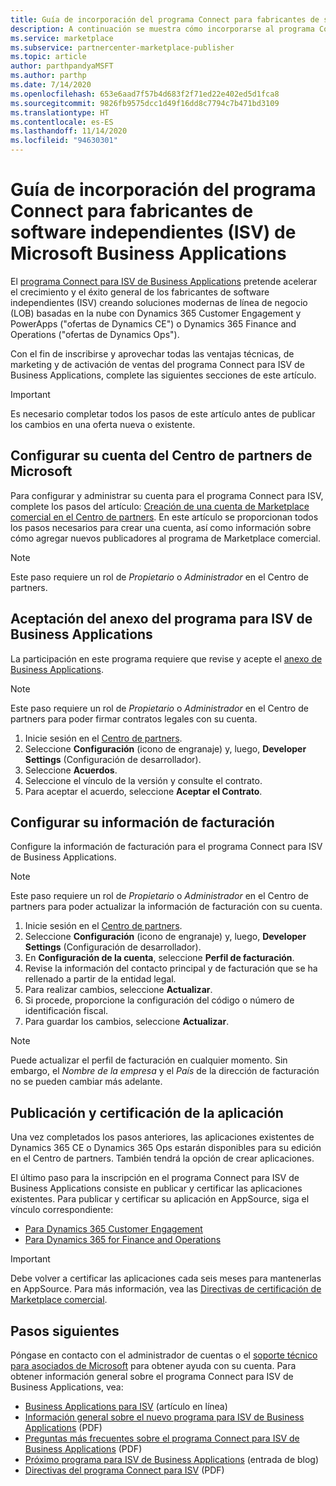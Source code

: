 ```yaml
---
title: Guía de incorporación del programa Connect para fabricantes de software independientes (ISV) de Microsoft Business Applications
description: A continuación se muestra cómo incorporarse al programa Connect para ISV de Microsoft Business Applications.
ms.service: marketplace
ms.subservice: partnercenter-marketplace-publisher
ms.topic: article
author: parthpandyaMSFT
ms.author: parthp
ms.date: 7/14/2020
ms.openlocfilehash: 653e6aad7f57b4d683f2f71ed22e402ed5d1fca8
ms.sourcegitcommit: 9826fb9575dcc1d49f16dd8c7794c7b471bd3109
ms.translationtype: HT
ms.contentlocale: es-ES
ms.lasthandoff: 11/14/2020
ms.locfileid: "94630301"
---
```

# <a name="microsoft-business-applications-independent-software-vendor-isv-connect-program-onboarding-guide"></a>Guía de incorporación del programa Connect para fabricantes de software independientes (ISV) de Microsoft Business Applications

El [programa Connect para ISV de Business Applications](https://partner.microsoft.com/solutions/business-applications/isv-overview) pretende acelerar el crecimiento y el éxito general de los fabricantes de software independientes (ISV) creando soluciones modernas de línea de negocio (LOB) basadas en la nube con Dynamics 365 Customer Engagement y PowerApps ("ofertas de Dynamics CE") o Dynamics 365 Finance and Operations ("ofertas de Dynamics Ops").

Con el fin de inscribirse y aprovechar todas las ventajas técnicas, de marketing y de activación de ventas del programa Connect para ISV de Business Applications, complete las siguientes secciones de este artículo.

> [!IMPORTANT]
> Es necesario completar todos los pasos de este artículo antes de publicar los cambios en una oferta nueva o existente.

## <a name="set-up-your-microsoft-partner-center-account"></a>Configurar su cuenta del Centro de partners de Microsoft

Para configurar y administrar su cuenta para el programa Connect para ISV, complete los pasos del artículo: [Creación de una cuenta de Marketplace comercial en el Centro de partners](./partner-center-portal/create-account.md). En este artículo se proporcionan todos los pasos necesarios para crear una cuenta, así como información sobre cómo agregar nuevos publicadores al programa de Marketplace comercial.

> [!NOTE]
> Este paso requiere un rol de *Propietario* o *Administrador* en el Centro de partners.

## <a name="accept-the-business-applications-isv-program-addendum"></a>Aceptación del anexo del programa para ISV de Business Applications

La participación en este programa requiere que revise y acepte el [anexo de Business Applications](https://aka.ms/bizappsisvaddendum).

> [!NOTE]
> Este paso requiere un rol de *Propietario* o *Administrador* en el Centro de partners para poder firmar contratos legales con su cuenta.

1. Inicie sesión en el [Centro de partners](https://partner.microsoft.com/dashboard).
1. Seleccione **Configuración** (icono de engranaje) y, luego, **Developer Settings** (Configuración de desarrollador).
1. Seleccione **Acuerdos**.
1. Seleccione el vínculo de la versión y consulte el contrato.
1. Para aceptar el acuerdo, seleccione **Aceptar el Contrato**.

## <a name="set-up-your-billing-information"></a>Configurar su información de facturación

Configure la información de facturación para el programa Connect para ISV de Business Applications.

> [!NOTE]
> Este paso requiere un rol de *Propietario* o *Administrador* en el Centro de partners para poder actualizar la información de facturación con su cuenta.

1. Inicie sesión en el [Centro de partners](https://partner.microsoft.com/dashboard).
1. Seleccione **Configuración** (icono de engranaje) y, luego, **Developer Settings** (Configuración de desarrollador).
1. En **Configuración de la cuenta**, seleccione **Perfil de facturación**.
1. Revise la información del contacto principal y de facturación que se ha rellenado a partir de la entidad legal.
1. Para realizar cambios, seleccione **Actualizar**.
1. Si procede, proporcione la configuración del código o número de identificación fiscal.
1. Para guardar los cambios, seleccione **Actualizar**.

> [!NOTE]
> Puede actualizar el perfil de facturación en cualquier momento. Sin embargo, el *Nombre de la empresa* y el *País* de la dirección de facturación no se pueden cambiar más adelante.

## <a name="publish-and-certify-your-application"></a>Publicación y certificación de la aplicación

Una vez completados los pasos anteriores, las aplicaciones existentes de Dynamics 365 CE o Dynamics 365 Ops estarán disponibles para su edición en el Centro de partners. También tendrá la opción de crear aplicaciones.

El último paso para la inscripción en el programa Connect para ISV de Business Applications consiste en publicar y certificar las aplicaciones existentes. Para publicar y certificar su aplicación en AppSource, siga el vínculo correspondiente:

- [Para Dynamics 365 Customer Engagement](/powerapps/developer/common-data-service/publish-app-appsource) 
- [Para Dynamics 365 for Finance and Operations](/dynamics365/fin-ops-core/dev-itpro/lcs-solutions/lcs-solutions-app-source)

> [!IMPORTANT]
> Debe volver a certificar las aplicaciones cada seis meses para mantenerlas en AppSource. Para más información, vea las [Directivas de certificación de Marketplace comercial](/legal/marketplace/certification-policies).

## <a name="next-steps"></a>Pasos siguientes

Póngase en contacto con el administrador de cuentas o el [soporte técnico para asociados de Microsoft](https://aka.ms/marketplacepublishersupport) para obtener ayuda con su cuenta. Para obtener información general sobre el programa Connect para ISV de Business Applications, vea:

- [Business Applications para ISV](https://partner.microsoft.com/solutions/business-applications/isv-overview) (artículo en línea)
- [Información general sobre el nuevo programa para ISV de Business Applications](https://aka.ms/BizAppsISVProgram) (PDF)
- [Preguntas más frecuentes sobre el programa Connect para ISV de Business Applications](https://assetsprod.microsoft.com/business-applications-partner-faq.pdf) (PDF)
- [Próximo programa para ISV de Business Applications](https://cloudblogs.microsoft.com/dynamics365/bdm/2019/04/17/upcoming-program-for-business-applications-isvs/) (entrada de blog)
- [Directivas del programa Connect para ISV](https://aka.ms/bizappsisvpolicies) (PDF)
